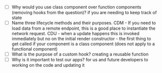 - [ ] Why would you use class component over function components (removing hooks from the question)?
      if you are needing to keep track of state
- [ ] Name three lifecycle methods and their purposes.
      CDM - If you need to load data from a remote endpoint, this is a good place to instantiate the network request.
      CDU - when a update happens this is invoked immediately but no on the initial render
      constructor - the first thing to get called if your component is a class component (does not apply to a functional component)
- [ ] What is the purpose of a custom hook?
      creating a reusable function
- [ ] Why is it important to test our apps?
      for us and future developers to working on the code and updating it
